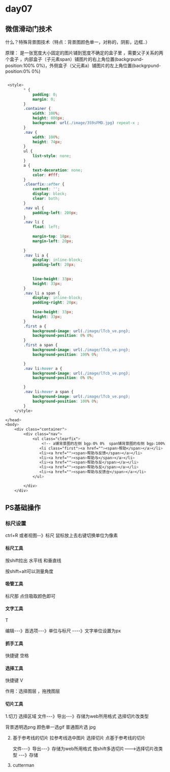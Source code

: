 # day07

## 微信滑动门技术

什么？特殊背景图技术（特点：背景图颜色单一，对称的，阴影，边框..）

原理： 是一张宽度大小固定的图片铺到宽度不确定的盒子里  ，需要父子关系的两个盒子 ，内部盒子（子元素span）铺图片的右上角位置(backgrpund-position:100% 0%)，外侧盒子（父元素a）铺图片的左上角位置(backgrpund-position:0% 0%)

```css

 <style>
        * {
            padding: 0;
            margin: 0;
        }
        .container {
            width: 100%;
            height: 800px;
            background: url(./image/3S9sFMD.jpg) repeat-x ;
        }
        .nav {
            width: 100%;
            height: 74px;
        }
        ul {
            list-style: none;
        }
        a {
            text-decoration: none;
            color: #fff;
        }
        .clearfix::after {
            content: '';
            display: block;
            clear: both;
        }
        .nav ul {
            padding-left: 200px;
        }
        .nav li {
            float: left;
           
            margin-top: 18px;
            margin-left: 20px;
        
        }
        .nav li a {
            display: inline-block;
            padding-left: 20px;
           
           
            line-height: 33px;
            height: 33px;
        }
        .nav li a span {
            display: inline-block;
            padding-right: 20px;
          
            line-height: 33px;
            height: 33px;
        }
        .first a {
            background-image: url(./image/lTcb_ve.png);
            background-position: 0% 0%;
        }
        .first a span {
            background-image: url(./image/lTcb_ve.png);
            background-position: 100% 0%;

        }
        .nav li:hover a {
            background-image: url(./image/lTcb_ve.png);
            background-position: 0% 0%;

        }
        .nav li:hover a span {
            background-image: url(./image/lTcb_ve.png);
            background-position: 100% 0%;
        }
    </style>

</head>
<body>
    <div class="container">
        <div class="nav">
            <ul class="clearfix">
                <!-- a铺背景图的左侧 bgp:0% 0%  span铺背景图的右侧 bgp:100% 0% -->
               <li class="first"><a href=""><span>帮助</span></a></li>
               <li><a href=""><span>帮助与反馈</span></a></li>
               <li><a href=""><span>帮助与</span></a></li>
               <li><a href=""><span>帮助与反</span></a></li>
               <li><a href=""><span>帮助与反</span></a></li>
               <li><a href=""><span>帮助与反馈台</span></a></li>
            </ul>

        </div>
    </div>
```

## PS基础操作

### 标尺设置  

ctrl+R 或者视图--》标尺   鼠标放上去右键切换单位为像素   

#### 标尺工具

按shift拉出  水平线 和垂直线 

按shift+alt可以测量角度



#### 吸管工具 

标尺那   点住吸取颜色即可



#### 文字工具

T 

编辑---》首选项---》单位与标尺 ----》文字单位设置为px



#### 抓手工具 

快捷键 空格



#### 选择工具

快捷键 V    

作用：选择图层 ，拖拽图层



#### 切片工具

  1.切刀 选择区域  文件---》导出---》存储为web所用格式   选择切片改类型

背景透明选png    颜色单一选gif   普通图片选 jpg

2. 基于参考线的切片  拉参考线选中图片 选择切片  点基于参考线的切片   

   文件---》导出---》存储为web所用格式  按shift多选切片--->选择切片改类型 ---》存储

3. cutterman 